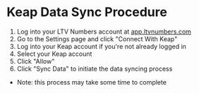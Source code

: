 # Keap Data Sync Procedure

1. Log into your LTV Numbers account at [app.ltvnumbers.com](https://app.ltvnumbers.com)
2. Go to the Settings page and click "Connect With Keap"
3. Log into your Keap account if you're not already logged in
4. Select your Keap account
5. Click "Allow"
6. Click "Sync Data" to initiate the data syncing process
  - Note: this process may take some time to complete
